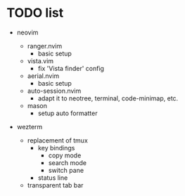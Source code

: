 # TODO list

- neovim
  - ranger.nvim
    - basic setup
  - vista.vim
    - fix 'Vista finder' config
  - aerial.nvim
    - basic setup
  - auto-session.nvim
    - adapt it to neotree, terminal, code-minimap, etc.
  - mason
    - setup auto formatter

- wezterm
  - replacement of tmux
    - key bindings
      - copy mode
      - search mode
      - switch pane
    - status line
  - transparent tab bar
